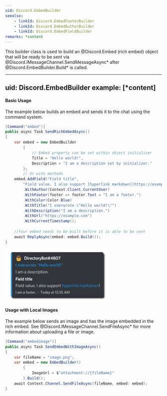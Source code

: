 ```yaml
---
uid: Discord.EmbedBuilder
seealso:
    - linkId: Discord.EmbedFooterBuilder
    - linkId: Discord.EmbedAuthorBuilder
    - linkId: Discord.EmbedFieldBuilder
remarks: *content
---
```


This builder class is used to build an @Discord.Embed (rich embed)
object that will be ready to be sent via @Discord.IMessageChannel.SendMessageAsync*
after @Discord.EmbedBuilder.Build* is called.

---
uid: Discord.EmbedBuilder
example: [*content]
---

#### Basic Usage

The example below builds an embed and sends it to the chat using the
command system.

```cs
[Command("embed")]
public async Task SendRichEmbedAsync()
{
    var embed = new EmbedBuilder
        {
            // Embed property can be set within object initializer
            Title = "Hello world!",
            Description = "I am a description set by initializer."
        };
        // Or with methods
    embed.AddField("Field title",
        "Field value. I also support [hyperlink markdown](https://example.com)!")
        .WithAuthor(Context.Client.CurrentUser)
        .WithFooter(footer => footer.Text = "I am a footer.")
        .WithColor(Color.Blue)
        .WithTitle("I overwrote \"Hello world!\"")
        .WithDescription("I am a description.")
        .WithUrl("https://example.com")
        .WithCurrentTimestamp();
        
    //Your embed needs to be built before it is able to be sent
    await ReplyAsync(embed: embed.Build());
}
```

![Embed Example](images/embed-example.png)

#### Usage with Local Images

The example below sends an image and has the image embedded in the rich
embed. See @Discord.IMessageChannel.SendFileAsync* for more information
about uploading a file or image.

```cs
[Command("embedimage")]
public async Task SendEmbedWithImageAsync()
{
    var fileName = "image.png";
    var embed = new EmbedBuilder()
        {
            ImageUrl = $"attachment://{fileName}"
        }.Build();
    await Context.Channel.SendFileAsync(fileName, embed: embed);
}
```
